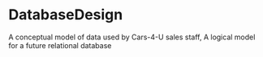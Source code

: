 # DatabaseDesign
A conceptual model of data used by Cars-4-U sales staff, A logical model for a future relational database
